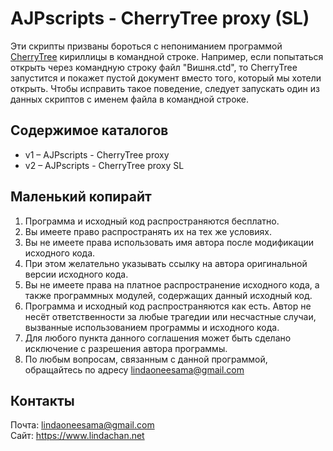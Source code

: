 # AJPscripts - CherryTree proxy (SL)

Эти скрипты призваны бороться с непониманием программой [CherryTree](https://www.giuspen.com/cherrytree/) кириллицы в командной строке. Например, если попытаться открыть через командную строку файл "Вишня.ctd", то CherryTree запустится и покажет пустой документ вместо того, который мы хотели открыть. Чтобы исправить такое поведение, следует запускать один из данных скриптов с именем файла в командной строке.

## Содержимое каталогов

- v1 – AJPscripts - CherryTree proxy
- v2 – AJPscripts - CherryTree proxy SL

## Маленький копирайт

1. Программа и исходный код распространяются бесплатно.
2. Вы имеете право распространять их на тех же условиях.
3. Вы не имеете права использовать имя автора после модификации исходного кода.
4. При этом желательно указывать ссылку на автора оригинальной версии исходного кода.
5. Вы не имеете права на платное распространение исходного кода, а также программных модулей, содержащих данный исходный код.
6. Программа и исходный код распространяются как есть. Автор не несёт ответственности за любые трагедии или несчастные случаи, вызванные использованием программы и исходного кода.
7. Для любого пункта данного соглашения может быть сделано исключение с разрешения автора программы.
8. По любым вопросам, связанным с данной программой, обращайтесь по адресу lindaoneesama@gmail.com

## Контакты

Почта: lindaoneesama@gmail.com  
Сайт:  https://www.lindachan.net

